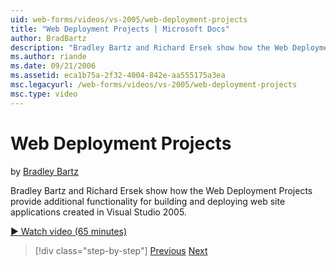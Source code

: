 ```yaml
---
uid: web-forms/videos/vs-2005/web-deployment-projects
title: "Web Deployment Projects | Microsoft Docs"
author: BradBartz
description: "Bradley Bartz and Richard Ersek show how the Web Deployment Projects provide additional functionality for building and deploying web site applications create..."
ms.author: riande
ms.date: 09/21/2006
ms.assetid: eca1b75a-2f32-4004-842e-aa555175a3ea
msc.legacyurl: /web-forms/videos/vs-2005/web-deployment-projects
msc.type: video
---
```

# Web Deployment Projects

by [Bradley Bartz](https://github.com/BradleyBartz)

Bradley Bartz and Richard Ersek show how the Web Deployment Projects provide additional functionality for building and deploying web site applications created in Visual Studio 2005.

[&#9654; Watch video (65 minutes)](https://channel9.msdn.com/Blogs/ASP-NET-Site-Videos/web-deployment-projects)

> [!div class="step-by-step"]
> [Previous](how-do-i-enable-code-coverage-and-profiling-in-production-applications.md)
> [Next](web-application-projects-web-deployment-projects.md)
